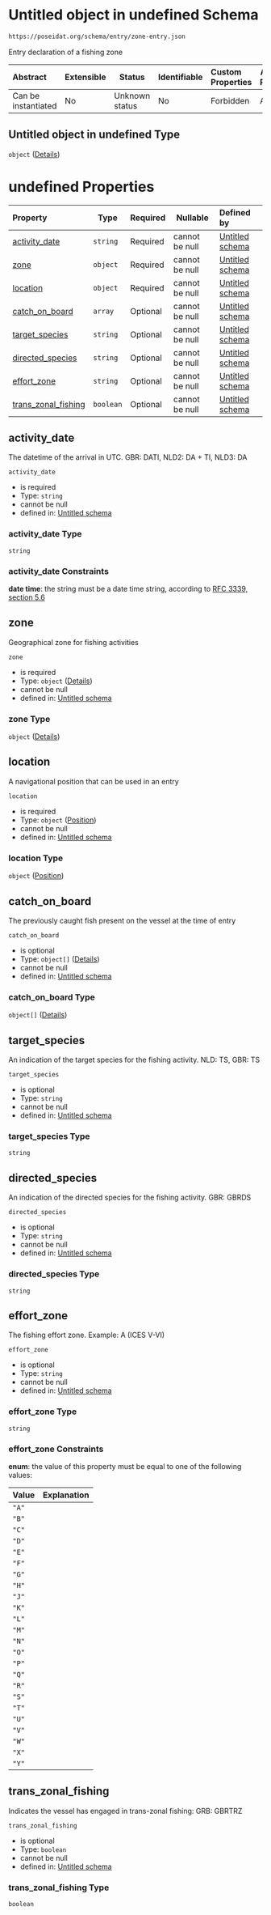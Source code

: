# Untitled object in undefined Schema

```txt
https://poseidat.org/schema/entry/zone-entry.json
```

Entry declaration of a fishing zone


| Abstract            | Extensible | Status         | Identifiable | Custom Properties | Additional Properties | Access Restrictions | Defined In                                                              |
| :------------------ | ---------- | -------------- | ------------ | :---------------- | --------------------- | ------------------- | ----------------------------------------------------------------------- |
| Can be instantiated | No         | Unknown status | No           | Forbidden         | Allowed               | none                | [zone-entry.json](schemas/entry/zone-entry.json "open original schema") |

## Untitled object in undefined Type

`object` ([Details](zone-entry.md))

# undefined Properties

| Property                                    | Type      | Required | Nullable       | Defined by                                                                                                                                               |
| :------------------------------------------ | --------- | -------- | -------------- | :------------------------------------------------------------------------------------------------------------------------------------------------------- |
| [activity_date](#activity_date)             | `string`  | Required | cannot be null | [Untitled schema](zone-entry-properties-activity_date.md "https&#x3A;//poseidat.org/schema/entry/zone-entry.json#/properties/activity_date")             |
| [zone](#zone)                               | `object`  | Required | cannot be null | [Untitled schema](zone-entry-properties-zone.md "https&#x3A;//poseidat.org/schema/core/fishing-zone.json#/properties/zone")                              |
| [location](#location)                       | `object`  | Required | cannot be null | [Untitled schema](trip-entry-properties-position.md "https&#x3A;//poseidat.org/schema/core/position.json#/properties/location")                          |
| [catch_on_board](#catch_on_board)           | `array`   | Optional | cannot be null | [Untitled schema](zone-entry-properties-catch_on_board.md "https&#x3A;//poseidat.org/schema/entry/zone-entry.json#/properties/catch_on_board")           |
| [target_species](#target_species)           | `string`  | Optional | cannot be null | [Untitled schema](zone-entry-properties-target_species.md "https&#x3A;//poseidat.org/schema/entry/zone-entry.json#/properties/target_species")           |
| [directed_species](#directed_species)       | `string`  | Optional | cannot be null | [Untitled schema](zone-entry-properties-directed_species.md "https&#x3A;//poseidat.org/schema/entry/zone-entry.json#/properties/directed_species")       |
| [effort_zone](#effort_zone)                 | `string`  | Optional | cannot be null | [Untitled schema](zone-entry-properties-effort_zone.md "https&#x3A;//poseidat.org/schema/enum/effort-zone.json#/properties/effort_zone")                 |
| [trans_zonal_fishing](#trans_zonal_fishing) | `boolean` | Optional | cannot be null | [Untitled schema](zone-entry-properties-trans_zonal_fishing.md "https&#x3A;//poseidat.org/schema/entry/zone-entry.json#/properties/trans_zonal_fishing") |

## activity_date

The datetime of the arrival in UTC. GBR: DATI, NLD2: DA + TI, NLD3: DA


`activity_date`

-   is required
-   Type: `string`
-   cannot be null
-   defined in: [Untitled schema](zone-entry-properties-activity_date.md "https&#x3A;//poseidat.org/schema/entry/zone-entry.json#/properties/activity_date")

### activity_date Type

`string`

### activity_date Constraints

**date time**: the string must be a date time string, according to [RFC 3339, section 5.6](https://tools.ietf.org/html/rfc3339 "check the specification")

## zone

Geographical zone for fishing activities


`zone`

-   is required
-   Type: `object` ([Details](zone-entry-properties-zone.md))
-   cannot be null
-   defined in: [Untitled schema](zone-entry-properties-zone.md "https&#x3A;//poseidat.org/schema/core/fishing-zone.json#/properties/zone")

### zone Type

`object` ([Details](zone-entry-properties-zone.md))

## location

A navigational position that can be used in an entry


`location`

-   is required
-   Type: `object` ([Position](trip-entry-properties-position.md))
-   cannot be null
-   defined in: [Untitled schema](trip-entry-properties-position.md "https&#x3A;//poseidat.org/schema/core/position.json#/properties/location")

### location Type

`object` ([Position](trip-entry-properties-position.md))

## catch_on_board

The previously caught fish present on the vessel at the time of entry


`catch_on_board`

-   is optional
-   Type: `object[]` ([Details](zone-entry-properties-catch_on_board-items.md))
-   cannot be null
-   defined in: [Untitled schema](zone-entry-properties-catch_on_board.md "https&#x3A;//poseidat.org/schema/entry/zone-entry.json#/properties/catch_on_board")

### catch_on_board Type

`object[]` ([Details](zone-entry-properties-catch_on_board-items.md))

## target_species

An indication of the target species for the fishing activity. NLD: TS, GBR: TS


`target_species`

-   is optional
-   Type: `string`
-   cannot be null
-   defined in: [Untitled schema](zone-entry-properties-target_species.md "https&#x3A;//poseidat.org/schema/entry/zone-entry.json#/properties/target_species")

### target_species Type

`string`

## directed_species

An indication of the directed species for the fishing activity. GBR: GBRDS


`directed_species`

-   is optional
-   Type: `string`
-   cannot be null
-   defined in: [Untitled schema](zone-entry-properties-directed_species.md "https&#x3A;//poseidat.org/schema/entry/zone-entry.json#/properties/directed_species")

### directed_species Type

`string`

## effort_zone

The fishing effort zone. Example: A (ICES V-VI)


`effort_zone`

-   is optional
-   Type: `string`
-   cannot be null
-   defined in: [Untitled schema](zone-entry-properties-effort_zone.md "https&#x3A;//poseidat.org/schema/enum/effort-zone.json#/properties/effort_zone")

### effort_zone Type

`string`

### effort_zone Constraints

**enum**: the value of this property must be equal to one of the following values:

| Value | Explanation |
| :---- | ----------- |
| `"A"` |             |
| `"B"` |             |
| `"C"` |             |
| `"D"` |             |
| `"E"` |             |
| `"F"` |             |
| `"G"` |             |
| `"H"` |             |
| `"J"` |             |
| `"K"` |             |
| `"L"` |             |
| `"M"` |             |
| `"N"` |             |
| `"O"` |             |
| `"P"` |             |
| `"Q"` |             |
| `"R"` |             |
| `"S"` |             |
| `"T"` |             |
| `"U"` |             |
| `"V"` |             |
| `"W"` |             |
| `"X"` |             |
| `"Y"` |             |

## trans_zonal_fishing

Indicates the vessel has engaged in trans-zonal fishing: GRB: GBRTRZ


`trans_zonal_fishing`

-   is optional
-   Type: `boolean`
-   cannot be null
-   defined in: [Untitled schema](zone-entry-properties-trans_zonal_fishing.md "https&#x3A;//poseidat.org/schema/entry/zone-entry.json#/properties/trans_zonal_fishing")

### trans_zonal_fishing Type

`boolean`
